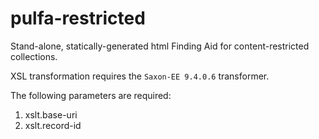 # pulfa-restricted
Stand-alone, statically-generated html Finding Aid for content-restricted collections.

XSL transformation requires the ```Saxon-EE 9.4.0.6``` transformer.

The following parameters are required:

1. xslt.base-uri
2. xslt.record-id
